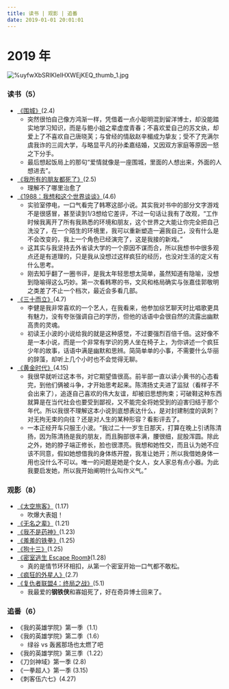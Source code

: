 ```yaml
---
title: 读书 | 观影 | 追番
date: 2019-01-01 20:01:01
---
```


#	2019 年

![%uyfwXbSRlKIelHXWEjKEQ_thumb_1.jpg](https://i.loli.net/2019/01/02/5c2c2b28467b1.jpg)

### 读书（5）

- [《围城》](https://book.douban.com/subject/1008145/)(2.4)
    - 突然很怕自己像方鸿渐一样，凭借着一点小聪明混到留洋博士，却没能踏实地学习知识，而是与鲍小姐之辈虚度青春；不喜欢爱自己的苏文纨，却爱上了不喜欢自己唐晓芙；与曾经的情敌赵辛楣成为挚友；受不了充满尔虞我诈的三闾大学，与略显平凡的孙柔嘉结婚，又因双方家庭等原因一怒之下分手。
    - 最后想起饭局上的那句“爱情就像是一座围城，里面的人想出来，外面的人想进去”。
- [《我所有的朋友都死了》](https://book.douban.com/subject/24736805/)(2.5)
    - 理解不了哪里治愈了
- [《1988：我想和这个世界谈谈》](https://book.douban.com/subject/5275059/)(4.6)
    - 实验室停电，一口气看完了韩寒这部小说。其实我对书中的部分文字游戏不是很感冒，甚至读到1/3想给它差评，不过一句话让我有了改观，“工作时候我离开了所有我熟悉的环境和朋友，这个世界之大能让你完全把自己洗没了，在一个陌生的环境里，我可以重新塑造一遍我自己，没有什么是不会改变的，我上一个角色已经演完了，这是我接的新戏。”
    - 这其实与我坚持去外省读大学的一个原因不谋而合，所以我想书中很多观点还是有道理的，只是我从没想过这样疯狂的经历，也没对生活的定义有什么思考。
    - 刚去知乎翻了一圈书评，是我太年轻思想太简单，虽然知道有隐喻，没想到隐喻得这么巧妙。第一次看韩寒的书，文风和格局确实与张嘉佳郭敬明之类差了不止一个档次，最近会多看几部。
- [《三十而立》](https://book.douban.com/subject/3264665/)(4.7)
    - 李健是我非常喜欢的一个艺人，在我看来，他参加综艺聊天时比唱歌更具有魅力，没有夸张强调自己的学历，但他的话语中会很自然的流露出幽默高贵的灵魂。
    - 初读王小波的小说给我的就是这种感觉，不过要强烈百倍千倍。这好像不是一本小说，而是一个非常有学识的男人坐在椅子上，为你讲述一个疯狂少年的故事，话语中满是幽默和思辨。简简单单的小事，不需要什么华丽的辞藻，却听上几个小时也不会觉得无聊。
- [《黄金时代》](https://book.douban.com/subject/1089243/)(4.15)
    - 我很早就听过这本书，对它期望值很高。前半部一直以读小黄书的心态看完，到他们俩被斗争，才开始思考起来。陈清扬丈夫进了监狱（看样子不会出来了），追逐自己喜欢的伟大友谊，却被旧思想拘束；可破鞋这种东西就算是在当代社会也要受到鄙视，又不能完全将她受到的迫害归结于那个年代。所以我很不理解这本小说到底想表达什么，是对封建制度的讽刺？对无拘无束的向往？还是对人生的某种形容？看影评去了。
    - 一本正经开车只服王小波。“我过二十一岁生日那天，打算在晚上引诱陈清扬，因为陈清扬是我的朋友，而且胸部很丰满，腰很细，屁股浑圆。除此之外，她的脖子端正修长，脸也很漂亮。我想和她性交，而且认为她不应该不同意，假如她想借我的身体练开膛，我准让她开；所以我借她身体一用也没什么不可以。唯一的问题是她是个女人，女人家总有点小器。为此我要启发她，所以我开始阐明什么叫作义气。”


### 观影（8）

- [《太空旅客》](https://movie.douban.com/subject/3434070/) (1.17)
    - 吹爆大表姐！
- [《无名之辈》](https://movie.douban.com/subject/27110296/) (1.21)
- [《我不是药神》](https://movie.douban.com/subject/26752088/)(1.23)
- [《羞羞的铁拳》](https://movie.douban.com/subject/27038183/)(1.25)
- [《狗十三》](https://movie.douban.com/subject/25716096/)(1.25)
- [《密室逃生 Escape Room》](https://movie.douban.com/subject/27109679/)(1.28)
    - 真的是情节环环相扣，从第一个密室开始一口气都不敢松。
- [《疯狂的外星人》](https://movie.douban.com/subject/25986662/)(2.7)
- [《复仇者联盟4：终局之战》](https://movie.douban.com/subject/26100958/)(5.1)
    - 我最爱的**钢铁侠**和寡姐死了，好在奇异博士回来了。

### 追番（6）

- 《我的英雄学院》第一季（1.1）
- 《我的英雄学院》第二季（1.6）
    - 绿谷 vs 轰酱那场也太燃了吧
- 《我的英雄学院》第三季（1.22）
- 《刀剑神域》第一季 (2.8)
- 《一拳超人》第一季 (3.15)
- 《刺客伍六七》(4.27)

